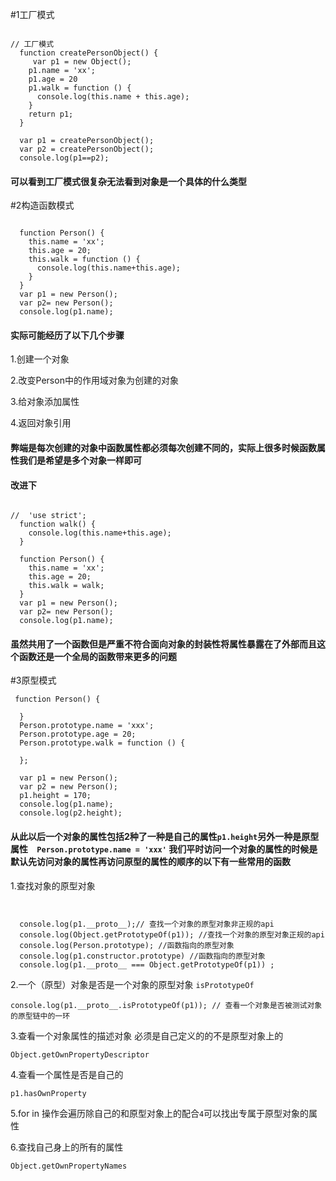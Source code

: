 #1工厂模式
```

// 工厂模式
  function createPersonObject() {
     var p1 = new Object();
    p1.name = 'xx';
    p1.age = 20
    p1.walk = function () {
      console.log(this.name + this.age);
    }
    return p1;
  }

  var p1 = createPersonObject();
  var p2 = createPersonObject();
  console.log(p1==p2);
```
#### 可以看到工厂模式很复杂无法看到对象是一个具体的什么类型

#2构造函数模式

```

  function Person() {
    this.name = 'xx';
    this.age = 20;
    this.walk = function () {
      console.log(this.name+this.age);
    }
  }
  var p1 = new Person();
  var p2= new Person();
  console.log(p1.name);
```

#### 实际可能经历了以下几个步骤

1.创建一个对象

2.改变Person中的作用域对象为创建的对象

3.给对象添加属性

4.返回对象引用

#### 弊端是每次创建的对象中函数属性都必须每次创建不同的，实际上很多时候函数属性我们是希望是多个对象一样即可

#### 改进下

```

//  'use strict';
  function walk() {
    console.log(this.name+this.age);
  }

  function Person() {
    this.name = 'xx';
    this.age = 20;
    this.walk = walk;
  }
  var p1 = new Person();
  var p2= new Person();
  console.log(p1.name);

```

#### 虽然共用了一个函数但是严重不符合面向对象的封装性将属性暴露在了外部而且这个函数还是一个全局的函数带来更多的问题

#3原型模式

```
 function Person() {

  }
  Person.prototype.name = 'xxx';
  Person.prototype.age = 20;
  Person.prototype.walk = function () {

  };
  
  var p1 = new Person();
  var p2 = new Person();
  p1.height = 170;
  console.log(p1.name);
  console.log(p2.height);
```
  
#### 从此以后一个对象的属性包括2种了一种是自己的属性```p1.height```另外一种是原型属性```  Person.prototype.name = 'xxx'``` 我们平时访问一个对象的属性的时候是默认先访问对象的属性再访问原型的属性的顺序的以下有一些常用的函数
1.查找对象的原型对象


```


  console.log(p1.__proto__);// 查找一个对象的原型对象非正规的api
  console.log(Object.getPrototypeOf(p1)); //查找一个对象的原型对象正规的api
  console.log(Person.prototype); //函数指向的原型对象
  console.log(p1.constructor.prototype) //函数指向的原型对象
  console.log(p1.__proto__ === Object.getPrototypeOf(p1)) ;
```

2.一个（原型）对象是否是一个对象的原型对象 ```isPrototypeOf ```

```
console.log(p1.__proto__.isPrototypeOf(p1)); // 查看一个对象是否被测试对象的原型链中的一环
```
3.查看一个对象属性的描述对象 必须是自己定义的的不是原型对象上的

```
Object.getOwnPropertyDescriptor
```
4.查看一个属性是否是自己的



```
p1.hasOwnProperty 

```



5.for in 操作会遍历除自己的和原型对象上的配合```4```可以找出专属于原型对象的属性


6.查找自己身上的所有的属性

```
Object.getOwnPropertyNames
```